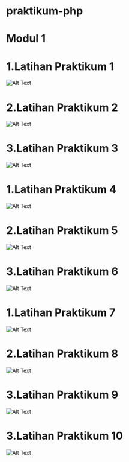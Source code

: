 # praktikum-php
# Modul 1
# 1.Latihan Praktikum 1
![Alt Text](https://github.com/ariannnnnnn/praktikum-php/blob/master/Modul%204/Screenshot%20(1691).png)
# 2.Latihan Praktikum 2
![Alt Text](https://github.com/ariannnnnnn/praktikum-php/blob/master/Modul%204/Screenshot%20(1692).png)
# 3.Latihan Praktikum 3
![Alt Text](https://github.com/ariannnnnnn/praktikum-php/blob/master/Modul%204/Screenshot%20(1693).png)
# 1.Latihan Praktikum 4
![Alt Text](https://github.com/ariannnnnnn/praktikum-php/blob/master/Modul%204/Screenshot%20(1694).png)
# 2.Latihan Praktikum 5
![Alt Text](https://github.com/ariannnnnnn/praktikum-php/blob/master/Modul%204/Screenshot%20(1695).png)
# 3.Latihan Praktikum 6
![Alt Text](https://github.com/ariannnnnnn/praktikum-php/blob/master/Modul%204/Screenshot%20(1696).png)
# 1.Latihan Praktikum 7
![Alt Text](https://github.com/ariannnnnnn/praktikum-php/blob/master/Modul%204/Screenshot%20(1697).png)
# 2.Latihan Praktikum 8
![Alt Text](https://github.com/ariannnnnnn/praktikum-php/blob/master/Modul%204/Screenshot%20(1698).png)
# 3.Latihan Praktikum 9
![Alt Text](https://github.com/ariannnnnnn/praktikum-php/blob/master/Modul%204/Screenshot%20(1699).png)
# 3.Latihan Praktikum 10
![Alt Text](https://github.com/ariannnnnnn/praktikum-php/blob/master/Modul%204/Screenshot%20(1700).png)
